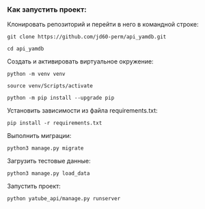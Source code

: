### Как запустить проект:

Клонировать репозиторий и перейти в него в командной строке:

```
git clone https://github.com/jd60-perm/api_yamdb.git
```

```
cd api_yamdb
```

Cоздать и активировать виртуальное окружение:

```
python -m venv venv
```

```
source venv/Scripts/activate
```

```
python -m pip install --upgrade pip
```

Установить зависимости из файла requirements.txt:

```
pip install -r requirements.txt
```

Выполнить миграции:

```
python3 manage.py migrate
```

Загрузить тестовые данные:

```
python3 manage.py load_data
```

Запустить проект:

```
python yatube_api/manage.py runserver
```
